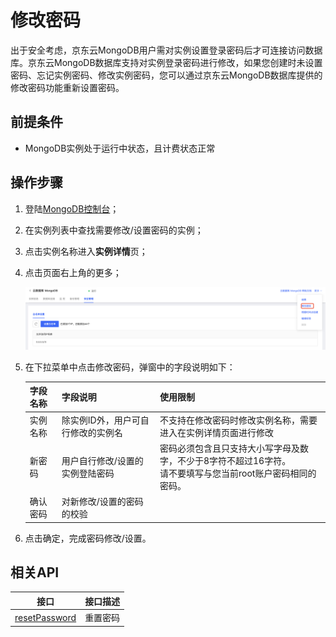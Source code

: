 # 修改密码

出于安全考虑，京东云MongoDB用户需对实例设置登录密码后才可连接访问数据库。京东云MongoDB数据库支持对实例登录密码进行修改，如果您创建时未设置密码、忘记实例密码、修改实例密码，您可以通过京东云MongoDB数据库提供的修改密码功能重新设置密码。



## 前提条件

- MongoDB实例处于运行中状态，且计费状态正常




## 操作步骤

1. 登陆[MongoDB控制台](https://mongodb-console.jdcloud.com/mongodb)；

2. 在实例列表中查找需要修改/设置密码的实例；

3. 点击实例名称进入**实例详情**页；

4. 点击页面右上角的更多；

   ![img](../../../../image/mongodb/resetPassword.png)

5. 在下拉菜单中点击修改密码，弹窗中的字段说明如下：

   | 字段名称 | 字段说明                           | 使用限制                                                     |
   | -------- | ---------------------------------- | ------------------------------------------------------------ |
   | 实例名称 | 除实例ID外，用户可自行修改的实例名 | 不支持在修改密码时修改实例名称，需要进入在实例详情页面进行修改 |
   | 新密码   | 用户自行修改/设置的实例登陆密码    | 密码必须包含且只支持大小写字母及数字，不少于8字符不超过16字符。<br />请不要填写与您当前root账户密码相同的密码。 |
   | 确认密码 | 对新修改/设置的密码的校验          |                                                              |

6. 点击确定，完成密码修改/设置。



## 相关API

| 接口                                                         | 接口描述 |
| ------------------------------------------------------------ | -------- |
| [resetPassword](../../../../API/JCS-for-MongoDB/Instance-Management/resetPassword.md) | 重置密码 |

